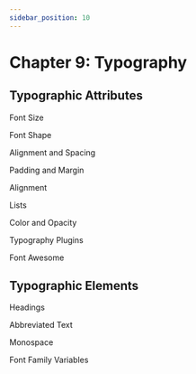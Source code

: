 ```yaml
---
sidebar_position: 10
---
```


# Chapter 9: Typography

## Typographic Attributes

Font Size

Font Shape

Alignment and Spacing

Padding and Margin

Alignment

Lists

Color and Opacity

Typography Plugins

Font Awesome

## Typographic Elements

Headings

Abbreviated Text

Monospace

Font Family Variables
